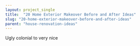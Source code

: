 ```yaml
---
layout: project_single
title:  "20 Home Exterior Makeover Before and After Ideas"
slug: "20-home-exterior-makeover-before-and-after-ideas"
parent: "house-renovation-ideas"
---
```

Ugly colonial to very nice